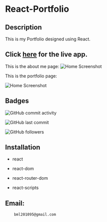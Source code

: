 # React-Portfolio

## Description

This is my Portfolio designed using React.


 ## Click [here](https://brian-react-portfolio.herokuapp.com/) for the live app. 


 This is the about me page:
  ![Home Screenshot](images/home.png) 
  
  
  This is the portfolio page:
  
   ![Home Screenshot](images/portfolio.png) 
   
## Badges

![GitHub commit activity](https://img.shields.io/github/commit-activity/m/BrianLevin/New-React-PortFolio)

![GitHub last commit](https://img.shields.io/github/last-commit/BrianLevin/New-React-PortFolio)

![GitHub followers](https://img.shields.io/github/followers/BrianLevin?style=social)



## Installation
- react

- react-dom

- react-router-dom

- react-scripts
   

## Email:

        bml201095@gmail.com
        
       
